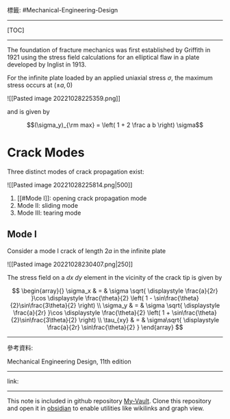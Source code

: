 標籤: #Mechanical-Engineering-Design 

---

[TOC]

---

The foundation of fracture mechanics was first established by Griffith in 1921 using the stress field calculations for an elliptical flaw in a plate developed by Inglist in 1913.

For the infinite plate loaded by an applied uniaxial stress $\sigma$, the maximum stress occurs at $(\pm a, 0)$

![[Pasted image 20221028225359.png]]

and is given by

$$(\sigma_y)_{\rm max} = \left(
	1 + 2 \frac a b
\right) \sigma$$

# Crack Modes

Three distinct modes of crack propagation exist:

![[Pasted image 20221028225814.png|500]]

1. [[#Mode I]]: opening crack propagation mode
2. Mode II: sliding mode
3. Mode III: tearing mode

## Mode I

Consider a mode I crack of length $2a$ in the infinite plate

![[Pasted image 20221028230407.png|250]]

The stress field on a $dx \ dy$ element in the vicinity of the crack tip is given by

$$
\begin{array}{}
	\sigma_x & = & \sigma \sqrt{
		\displaystyle
		\frac{a}{2r}
	}\cos 
	\displaystyle
	\frac{\theta}{2}
	\left(
		1 - \sin\frac{\theta}{2}\sin\frac{3\theta}{2}
	\right) \\
	\sigma_y & = & \sigma \sqrt{
		\displaystyle
		\frac{a}{2r}
	}\cos 
	\displaystyle
	\frac{\theta}{2}
	\left(
		1 + \sin\frac{\theta}{2}\sin\frac{3\theta}{2}
	\right) \\
	\tau_{xy} & = & \sigma\sqrt{
		\displaystyle
		\frac{a}{2r} \sin\frac{\theta}{2}
	}
\end{array}
$$

---

參考資料:

Mechanical Engineering Design, 11th edition

---

link:



---

This note is included in github repository [My-Vault](https://github.com/LittleD3092/My-Vault.git). Clone this repository and open it in [obsidian](https://obsidian.md/) to enable utilities like wikilinks and graph view.